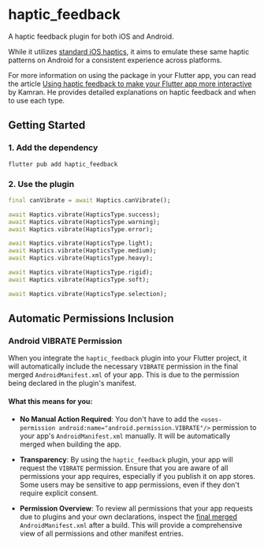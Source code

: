 # haptic_feedback

A haptic feedback plugin for both iOS and Android.

While it utilizes [standard iOS haptics](https://developer.apple.com/design/human-interface-guidelines/playing-haptics#iOS), it aims to emulate these same haptic patterns on Android for a consistent experience across platforms.

For more information on using the package in your Flutter app, you can read the article [Using haptic feedback to make your Flutter app more interactive](https://fluttercraftedbetter.com/posts/using-haptic-feedback-to-make-your-flutter-app-more-interactive) by Kamran. He provides detailed explanations on haptic feedback and when to use each type.

## Getting Started

### 1. Add the dependency

```shell
flutter pub add haptic_feedback
```

### 2. Use the plugin

```dart
final canVibrate = await Haptics.canVibrate();

await Haptics.vibrate(HapticsType.success);
await Haptics.vibrate(HapticsType.warning);
await Haptics.vibrate(HapticsType.error);

await Haptics.vibrate(HapticsType.light);
await Haptics.vibrate(HapticsType.medium);
await Haptics.vibrate(HapticsType.heavy);

await Haptics.vibrate(HapticsType.rigid);
await Haptics.vibrate(HapticsType.soft);

await Haptics.vibrate(HapticsType.selection);
```

## Automatic Permissions Inclusion

### Android VIBRATE Permission

When you integrate the `haptic_feedback` plugin into your Flutter project, it will automatically include the necessary `VIBRATE` permission in the final merged `AndroidManifest.xml` of your app. This is due to the permission being declared in the plugin's manifest.

#### What this means for you:

- **No Manual Action Required**: You don't have to add the `<uses-permission android:name="android.permission.VIBRATE"/>` permission to your app's `AndroidManifest.xml` manually. It will be automatically merged when building the app.

- **Transparency**: By using the `haptic_feedback` plugin, your app will request the `VIBRATE` permission. Ensure that you are aware of all permissions your app requires, especially if you publish it on app stores. Some users may be sensitive to app permissions, even if they don't require explicit consent.

- **Permission Overview**: To review all permissions that your app requests due to plugins and your own declarations, inspect the [final merged](https://stackoverflow.com/questions/74025731/where-is-the-merged-manifest-in-flutter-project) `AndroidManifest.xml` after a build. This will provide a comprehensive view of all permissions and other manifest entries.
